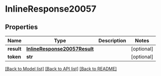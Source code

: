 # InlineResponse20057

## Properties
Name | Type | Description | Notes
------------ | ------------- | ------------- | -------------
**result** | [**InlineResponse20057Result**](InlineResponse20057Result.md) |  | [optional] 
**token** | **str** |  | [optional] 

[[Back to Model list]](../README.md#documentation-for-models) [[Back to API list]](../README.md#documentation-for-api-endpoints) [[Back to README]](../README.md)

